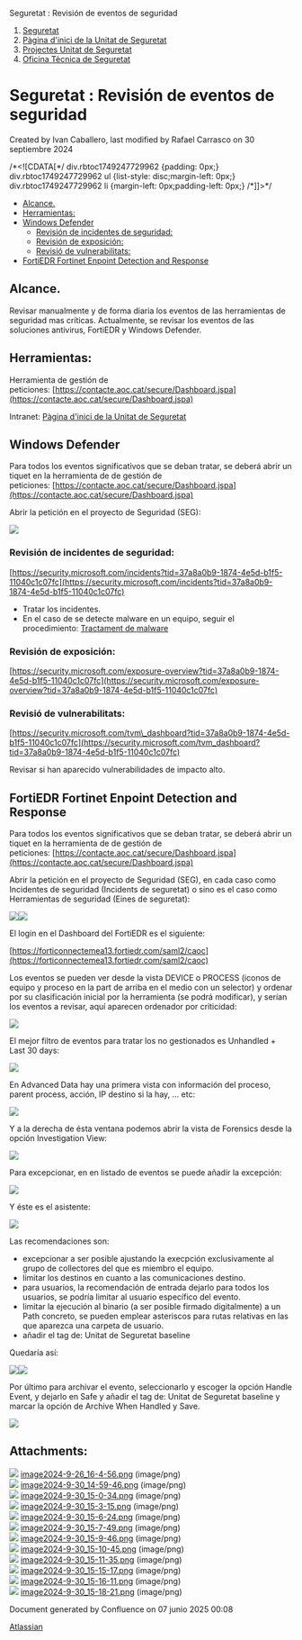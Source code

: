 Seguretat : Revisión de eventos de seguridad  

1.  [Seguretat](index.md)
2.  [Pàgina d'inici de la Unitat de Seguretat](15368362.md)
3.  [Projectes Unitat de Seguretat](Projectes-Unitat-de-Seguretat_41517821.md)
4.  [Oficina Tècnica de Seguretat](100010644.md)

Seguretat : Revisión de eventos de seguridad
============================================

Created by Ivan Caballero, last modified by Rafael Carrasco on 30 septiembre 2024

/\*<!\[CDATA\[\*/ div.rbtoc1749247729962 {padding: 0px;} div.rbtoc1749247729962 ul {list-style: disc;margin-left: 0px;} div.rbtoc1749247729962 li {margin-left: 0px;padding-left: 0px;} /\*\]\]>\*/

*   [Alcance.](#Revisióndeeventosdeseguridad-Alcance.)
*   [Herramientas:](#Revisióndeeventosdeseguridad-Herramientas:)
*   [Windows Defender](#Revisióndeeventosdeseguridad-WindowsDefender)
    *   [Revisión de incidentes de seguridad:](#Revisióndeeventosdeseguridad-Revisióndeincidentesdeseguridad:)
    *   [Revisión de exposición:](#Revisióndeeventosdeseguridad-Revisióndeexposición:)
    *   [Revisió de vulnerabilitats:](#Revisióndeeventosdeseguridad-Revisiódevulnerabilitats:)
*   [FortiEDR Fortinet Enpoint Detection and Response](#Revisióndeeventosdeseguridad-FortiEDRFortinetEnpointDetectionandResponse)

Alcance.
--------

Revisar manualmente y de forma diaria los eventos de las herramientas de seguridad mas críticas. Actualmente, se revisar los eventos de las soluciones antivirus, FortiEDR y Windows Defender.

Herramientas:
-------------

Herramienta de gestión de peticiones: [https://contacte.aoc.cat/secure/Dashboard.jspa](https://contacte.aoc.cat/secure/Dashboard.jspa)

Intranet: [Pàgina d'inici de la Unitat de Seguretat](15368362.md)

Windows Defender
----------------

Para todos los eventos significativos que se deban tratar, se deberá abrir un tiquet en la herramienta de de gestión de peticiones: [https://contacte.aoc.cat/secure/Dashboard.jspa](https://contacte.aoc.cat/secure/Dashboard.jspa)

Abrir la petición en el proyecto de Seguridad (SEG):

![](attachments/113311957/113311958.png)

  

  

  

  

  

  

  

  

  

  

  

  

  

  

### Revisión de incidentes de seguridad:

[https://security.microsoft.com/incidents?tid=37a8a0b9-1874-4e5d-b1f5-11040c1c07fc](https://security.microsoft.com/incidents?tid=37a8a0b9-1874-4e5d-b1f5-11040c1c07fc)

*   Tratar los incidentes. 
*   En el caso de se detecte malware en un equipo, seguir el procedimiento: [Tractament de malware](Tractament-de-malware_100009548.md)

### Revisión de exposición:

[https://security.microsoft.com/exposure-overview?tid=37a8a0b9-1874-4e5d-b1f5-11040c1c07fc](https://security.microsoft.com/exposure-overview?tid=37a8a0b9-1874-4e5d-b1f5-11040c1c07fc)

### Revisió de vulnerabilitats:

[https://security.microsoft.com/tvm\_dashboard?tid=37a8a0b9-1874-4e5d-b1f5-11040c1c07fc](https://security.microsoft.com/tvm_dashboard?tid=37a8a0b9-1874-4e5d-b1f5-11040c1c07fc)

Revisar si han aparecido vulnerabilidades de impacto alto.

  

FortiEDR Fortinet Enpoint Detection and Response
------------------------------------------------

Para todos los eventos significativos que se deban tratar, se deberá abrir un tiquet en la herramienta de de gestión de peticiones: [https://contacte.aoc.cat/secure/Dashboard.jspa](https://contacte.aoc.cat/secure/Dashboard.jspa)

Abrir la petición en el proyecto de Seguridad (SEG), en cada caso como Incidentes de seguridad (Incidents de seguretat) o sino es el caso como Herramientas de seguridad (Eines de seguretat):

![](attachments/113311957/113311965.png)![](attachments/113311957/113311966.png)

  

El login en el Dashboard del FortiEDR es el siguiente:

[https://forticonnectemea13.fortiedr.com/saml2/caoc](https://forticonnectemea13.fortiedr.com/saml2/caoc)

  

Los eventos se pueden ver desde la vista DEVICE o PROCESS (iconos de equipo y proceso en la part de arriba en el medio con un selector) y ordenar por su clasificación inicial por la herramienta (se podrá modificar), y serían los eventos a revisar, aquí aparecen ordenador por criticidad:

![](attachments/113311957/113311967.png)

El mejor filtro de eventos para tratar los no gestionados es Unhandled + Last 30 days:

![](attachments/113311957/113311970.png)

  

En Advanced Data hay una primera vista con información del proceso, parent process, acción, IP destino si la hay, ... etc:

![](attachments/113311957/113311968.png)

Y a la derecha de ésta ventana podemos abrir la vista de Forensics desde la opción Investigation View:

![](attachments/113311957/113311969.png)

Para excepcionar, en en listado de eventos se puede añadir la excepción:

![](attachments/113311957/113311971.png)

  

Y éste es el asistente:

![](attachments/113311957/113311972.png)

  

Las recomendaciones son:

*   excepcionar a ser posible ajustando la execpción exclusivamente al grupo de collectores del que es miembro el equipo.
*   limitar los destinos en cuanto a las comunicaciones destino.
*   para usuarios, la recomendación de entrada dejarlo para todos los usuarios, se podría limitar al usuario específico del evento.
*   limitar la ejecución al binario (a ser posible firmado digitalmente) a un Path concreto, se pueden emplear asteriscos para rutas relativas en las que aparezca una carpeta de usuario.
*   añadir el tag de: Unitat de Seguretat baseline

Quedaría así:

![](attachments/113311957/113311973.png)![](attachments/113311957/113311974.png)

  

Por último para archivar el evento, seleccionarlo y escoger la opción Handle Event, y dejarlo en Safe y añadir el tag de: Unitat de Seguretat baseline y marcar la opción de Archive When Handled y Save.

![](attachments/113311957/113311975.png)

  

  

  

  

Attachments:
------------

![](images/icons/bullet_blue.gif) [image2024-9-26\_16-4-56.png](attachments/113311957/113311958.png) (image/png)  
![](images/icons/bullet_blue.gif) [image2024-9-30\_14-59-46.png](attachments/113311957/113311965.png) (image/png)  
![](images/icons/bullet_blue.gif) [image2024-9-30\_15-0-34.png](attachments/113311957/113311966.png) (image/png)  
![](images/icons/bullet_blue.gif) [image2024-9-30\_15-3-15.png](attachments/113311957/113311967.png) (image/png)  
![](images/icons/bullet_blue.gif) [image2024-9-30\_15-6-24.png](attachments/113311957/113311968.png) (image/png)  
![](images/icons/bullet_blue.gif) [image2024-9-30\_15-7-49.png](attachments/113311957/113311969.png) (image/png)  
![](images/icons/bullet_blue.gif) [image2024-9-30\_15-9-46.png](attachments/113311957/113311970.png) (image/png)  
![](images/icons/bullet_blue.gif) [image2024-9-30\_15-10-45.png](attachments/113311957/113311971.png) (image/png)  
![](images/icons/bullet_blue.gif) [image2024-9-30\_15-11-35.png](attachments/113311957/113311972.png) (image/png)  
![](images/icons/bullet_blue.gif) [image2024-9-30\_15-15-17.png](attachments/113311957/113311973.png) (image/png)  
![](images/icons/bullet_blue.gif) [image2024-9-30\_15-16-11.png](attachments/113311957/113311974.png) (image/png)  
![](images/icons/bullet_blue.gif) [image2024-9-30\_15-18-21.png](attachments/113311957/113311975.png) (image/png)  

Document generated by Confluence on 07 junio 2025 00:08

[Atlassian](http://www.atlassian.com/)